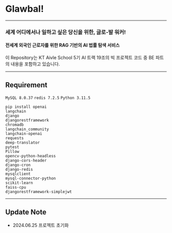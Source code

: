 # Glawbal!

---

### 세계 어디에서나 일하고 싶은 당신을 위한, 글로-발 워커!
#### 전세계 외국인 근로자를 위한 RAG 기반의 AI 법률 탐색 서비스

이 Repository는 KT Aivle School 5기 AI 트랙 19조의 빅 프로젝트 코드 중 BE 파트의 내용을 포함하고 있습니다.

---
##  Requirement

`MySQL 8.0.37`
`redis 7.2.5`
`Python 3.11.5`

```shell
pip install openai
langchain
django
djangorestframework
chromadb
langchain_community
langchain-openai
requests
deep-translator
pytest
Pillow
opencv-python-headless
django-cors-header
django-cron
django-redis
mysqlclient
mysql-connector-python
scikit-learn
faiss-cpu
djangorestframework-simplejwt
```

---

## Update Note

- 2024.06.25 프로젝트 초기화
